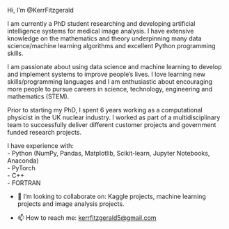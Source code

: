 Hi, I’m @KerrFitzgerald

I am currently a PhD student researching and developing artificial intelligence systems for medical image analysis. I have extensive knowledge on the mathematics and theory underpinning many data science/machine learning algorithms and excellent Python programming skills. 

I am passionate about using data science and machine learning to develop and implement systems to improve people’s lives. I love learning new skills/programming languages and I am enthusiastic about encouraging more people to pursue careers in science, technology, engineering and mathematics (STEM).

Prior to starting my PhD, I spent 6 years working as a computational physicist in the UK nuclear industry. I worked as part of a multidisciplinary team to successfully deliver different customer projects and government funded research projects.

I have experience with: <br />
           -  Python (NumPy, Pandas, Matplotlib, Scikit-learn, Jupyter Notebooks, Anaconda) <br />
           -  PyTorch<br />
           -  C++ <br />
           -  FORTRAN <br />

- 💞️ I’m looking to collaborate on: Kaggle projects, machine learning projects and image analysis projects.

- 📫 How to reach me: kerrfitzgerald5@gmail.com

<!---
KerrFitzgerald/KerrFitzgerald is a ✨ special ✨ repository because its `README.md` (this file) appears on your GitHub profile.
You can click the Preview link to take a look at your changes.
--->
